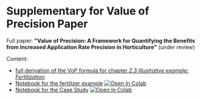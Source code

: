 # Supplementary for Value of Precision Paper

Full paper: **"Value of Precision: A Framework for Quantifying
the Benefits from Increased Application Rate Precision in
Horticulture"** (under review)

Content:

* [full derivation of the VoP formula for chapter *2.3 Illustrative example: Fertilization*](math/calculation.pdf) 
* [Notebook for the fertilizer example](fertilizer_example/fertilizer_example.ipynb) <a target="_blank" href="https://colab.research.google.com/github/johanneskopton/value-of-precision/blob/main/fertilizer_example/fertilizer_example.ipynb"><img src="https://colab.research.google.com/assets/colab-badge.svg" alt="Open In Colab"/></a>
* [Notebook for the Case Study](case_study/case_study.ipynb) <a target="_blank" href="https://colab.research.google.com/github/johanneskopton/value-of-precision/blob/main/case_study/case_study.ipynb"><img src="https://colab.research.google.com/assets/colab-badge.svg" alt="Open In Colab"/></a>